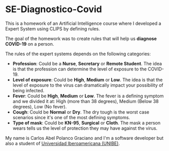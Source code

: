 # SE-Diagnostico-Covid

This is a homework of an Artificial Intelligence course where I developed a Expert System using CLIPS by defining rules.

The goal of the homework was to create rules that will help us **diagnose COVID-19** on a person.

The rules of the expert systems depends on the following categories:
* **Profession**: Could be a **Nurse**, **Secretary** or **Remote Student**. The idea is that the profession can determine the level of exposure to the COVID-19.
* **Level of exposure**: Could be **High**, **Medium** or **Low**. The idea is that the level of exposure to the virus can dramatically impact your possibility of being infected.
* **Fever**: Could be **High**, **Medium** or **Low**. The fever is a defining symptom and we divided it at: High (more than 38 degrees), Medium (Below 38 degrees), Low (No fever).
* **Cough**: Could be **Normal** or **Dry**. The dry tough is the worst case scenarios since it's one of the most defining symptoms.
* **Type of mask**: Could be **KN-95**, **Surgical** or **Cloth**. The mask a person wears tells us the level of protection they may have against the virus.

My name is Carlos Abel Polanco Graciano and I'm a software developer but also a student of [Universidad Iberoamericana (UNIBE)](https://www.unibe.edu.do/).

